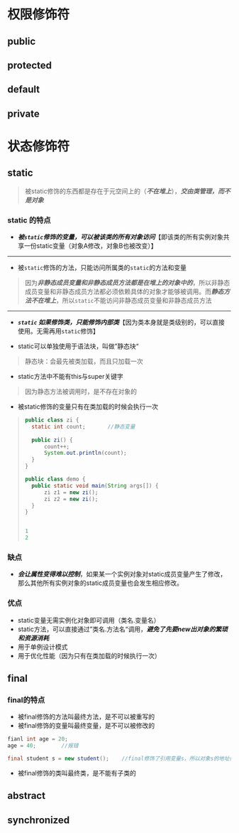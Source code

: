 # 权限修饰符
## public

## protected

## default

## private

# 状态修饰符
## static
>被static修饰的东西都是存在于元空间上的（***不在堆上***），***交由类管理，而不是对象***

### static 的特点
-  ***被`static`修饰的变量，可以被该类的所有对象访问***【即该类的所有实例对象共享一份static变量（对象A修改，对象B也被改变）】
---
-  被`static`修饰的方法，只能访问所属类的`static`的方法和变量
>因为***非静态成员变量和非静态成员方法都是在堆上的对象中的***，所以非静态成员变量和非静态成员方法都必须依赖具体的对象才能够被调用。而***静态方法不在堆上***，所以`static`不能访问非静态成员变量和非静态成员方法

---
-  ***`static` 如果修饰类，只能修饰内部类***【因为类本身就是类级别的，可以直接使用。无需再用`static`修饰】

-  static可以单独使用于语法块，叫做”静态块“
>静态块：会最先被类加载，而且只加载一次

-  static方法中不能有this与super关键字
>因为静态方法被调用时，是不存在对象的

-  被static修饰的变量只有在类加载的时候会执行一次
>```java
>public class zi {
>	static int count;       //静态变量
>	
>	public zi() {
>		count++;
>		System.out.println(count);
>	}
>}
>```
>```java
>public class demo {
>	public static void main(String args[]) {
>		zi z1 = new zi();
>		zi z2 = new zi();
>	}
>}
>
>
>1
>2
>```

### 缺点
- ***会让属性变得难以控制***，如果某一个实例对象对static成员变量产生了修改，那么其他所有实例对象的static成员变量也会发生相应修改。

### 优点
- static变量无需实例化对象即可调用（类名.变量名）
- static方法，可以直接通过”类名.方法名“调用，***避免了先要new出对象的繁琐和资源消耗***
- 用于单例设计模式
- 用于优化性能（因为只有在类加载的时候执行一次）


## final
### final的特点
-  被final修饰的方法叫最终方法，是不可以被重写的
-  被final修饰的变量叫最终变量，是不可以被修改的
```java
fianl int age = 20;
age = 40;        //报错
```

```java
final student s = new student();    //final修饰了引用变量s，所以对象s的地址值不能被修改
```

-  被final修饰的类叫最终类，是不能有子类的


## abstract

## synchronized













































